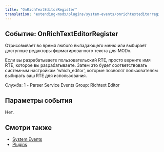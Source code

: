 ```yaml
---
title: "OnRichTextEditorRegister"
translation: "extending-modx/plugins/system-events/onrichtexteditorregister"
---
```


## Событие: OnRichTextEditorRegister

Отрисовывает во время любого выпадающего меню или выбирает доступные редакторы форматированного текста для MODx.

Если вы разрабатываете пользовательский RTE, просто верните имя RTE, которое вы разрабатываете. Затем это будет соответствовать системным настройкам 'which\_editor', которые позволят пользователям выбирать ваш RTE для использования.

Служба: 1 - Parser Service Events
Group: Richtext Editor

## Параметры события

Нет.

## Смотри также

- [System Events](extending-modx/plugins/system-events "System Events")
- [Plugins](extending-modx/plugins "Plugins")
